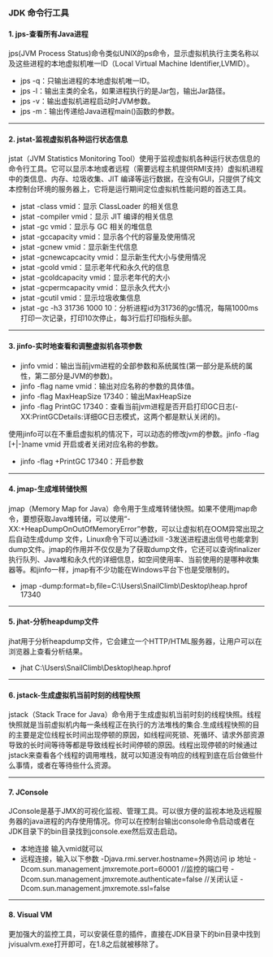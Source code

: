 ### JDK 命令行工具

#### 1. jps-查看所有Java进程
jps(JVM Process Status)命令类似UNIX的ps命令，显示虚拟机执行主类名称以及这些进程的本地虚拟机唯一ID（Local Virtual Machine Identifier,LVMID）。
- jps -q：只输出进程的本地虚拟机唯一ID。
- jps -l：输出主类的全名，如果进程执行的是Jar包，输出Jar路径。
- jps -v：输出虚拟机进程启动时JVM参数。
- jps -m：输出传递给Java进程main()函数的参数。

---

#### 2.  jstat-监视虚拟机各种运行状态信息
jstat（JVM Statistics Monitoring Tool）使用于监视虚拟机各种运行状态信息的命令行工具。它可以显示本地或者远程（需要远程主机提供RMI支持）虚拟机进程中的类信息、内存、垃圾收集、JIT 编译等运行数据，在没有GUI，只提供了纯文本控制台环境的服务器上，它将是运行期间定位虚拟机性能问题的首选工具。
- jstat -class vmid：显示 ClassLoader 的相关信息
- jstat -compiler vmid：显示 JIT 编译的相关信息
- jstat -gc vmid：显示与 GC 相关的堆信息
- jstat -gccapacity vmid：显示各个代的容量及使用情况
- jstat -gcnew vmid：显示新生代信息
- jstat -gcnewcapcacity vmid：显示新生代大小与使用情况
- jstat -gcold vmid：显示老年代和永久代的信息
- jstat -gcoldcapacity vmid：显示老年代的大小
- jstat -gcpermcapacity vmid：显示永久代大小
- jstat -gcutil vmid：显示垃圾收集信息
- jstat -gc -h3 31736 1000 10：分析进程id为31736的gc情况，每隔1000ms打印一次记录，打印10次停止，每3行后打印指标头部。

---

#### 3. jinfo-实时地查看和调整虚拟机各项参数
- jinfo vmid：输出当前jvm进程的全部参数和系统属性(第一部分是系统的属性，第二部分是JVM的参数)。
- jinfo -flag name vmid：输出对应名称的参数的具体值。
- jinfo  -flag MaxHeapSize 17340：输出MaxHeapSize
- jinfo  -flag PrintGC 17340：查看当前jvm进程是否开启打印GC日志(-XX:PrintGCDetails:详细GC日志模式，这两个都是默认关闭的)。

使用jinfo可以在不重启虚拟机的情况下，可以动态的修改jvm的参数。jinfo -flag [+|-]name vmid 开启或者关闭对应名称的参数。
- jinfo  -flag  +PrintGC 17340：开启参数

---

#### 4. jmap-生成堆转储快照
jmap（Memory Map for Java）命令用于生成堆转储快照。如果不使用jmap命令，要想获取Java堆转储，可以使用“-XX:+HeapDumpOnOutOfMemoryError”参数，可以让虚拟机在OOM异常出现之后自动生成dump 文件，Linux命令下可以通过kill -3发送进程退出信号也能拿到dump文件。jmap的作用并不仅仅是为了获取dump文件，它还可以查询finalizer执行队列、Java堆和永久代的详细信息，如空间使用率、当前使用的是哪种收集器等。和jinfo一样，jmap有不少功能在Windows平台下也是受限制的。
- jmap -dump:format=b,file=C:\Users\SnailClimb\Desktop\heap.hprof 17340

---

#### 5. jhat-分析heapdump文件
jhat用于分析heapdump文件，它会建立一个HTTP/HTML服务器，让用户可以在浏览器上查看分析结果。
- jhat C:\Users\SnailClimb\Desktop\heap.hprof

---

#### 6. jstack-生成虚拟机当前时刻的线程快照
jstack（Stack Trace for Java）命令用于生成虚拟机当前时刻的线程快照。线程快照就是当前虚拟机内每一条线程正在执行的方法堆栈的集合.生成线程快照的目的主要是定位线程长时间出现停顿的原因，如线程间死锁、死循环、请求外部资源导致的长时间等待等都是导致线程长时间停顿的原因。线程出现停顿的时候通过jstack来查看各个线程的调用堆栈，就可以知道没有响应的线程到底在后台做些什么事情，或者在等待些什么资源。

---

#### 7. JConsole
JConsole是基于JMX的可视化监视、管理工具。可以很方便的监视本地及远程服务器的java进程的内存使用情况。你可以在控制台输出console命令启动或者在JDK目录下的bin目录找到jconsole.exe然后双击启动。
- 本地连接
  输入vmid就可以
- 远程连接，输入以下参数
  -Djava.rmi.server.hostname=外网访问 ip 地址 
  -Dcom.sun.management.jmxremote.port=60001   //监控的端口号
  -Dcom.sun.management.jmxremote.authenticate=false   //关闭认证
  -Dcom.sun.management.jmxremote.ssl=false
  
---

#### 8. Visual VM
更加强大的监控工具，可以安装任意的插件，直接在JDK目录下的bin目录中找到jvisualvm.exe打开即可，在1.8之后就被移除了。